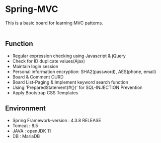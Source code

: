 # Spring-MVC
This is a basic board for learning MVC patterns.
<br><br>
## Function
- Regular expression checking using Javascript & jQuery 
- Check for ID duplicate values(Ajax)
- Maintain login session
- Personal information encryption: SHA2(password), AES(phone, email)
- Board & Comment CURD
- Board List-Paging & Implement keyword search function
- Using 'PreparedStatement(#{})' for SQL-INJECTION Prevention
- Apply Bootstrap CSS Templates

## Environment
- Spring Framework-version : 4.3.8 RELEASE <br>
- Tomcat : 8.5 <br>
- JAVA : openJDK 11 <br>
- DB : MariaDB <br>
